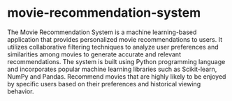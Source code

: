 # movie-recommendation-system

The Movie Recommendation System is a machine learning-based application that provides personalized movie recommendations to users. It utilizes collaborative filtering techniques to analyze user preferences and similarities among movies to generate accurate and relevant recommendations. The system is built using Python programming language and incorporates popular machine learning libraries such as Scikit-learn, NumPy and Pandas.
Recommend movies that are highly likely to be enjoyed by specific users based on their preferences and historical viewing behavior.
